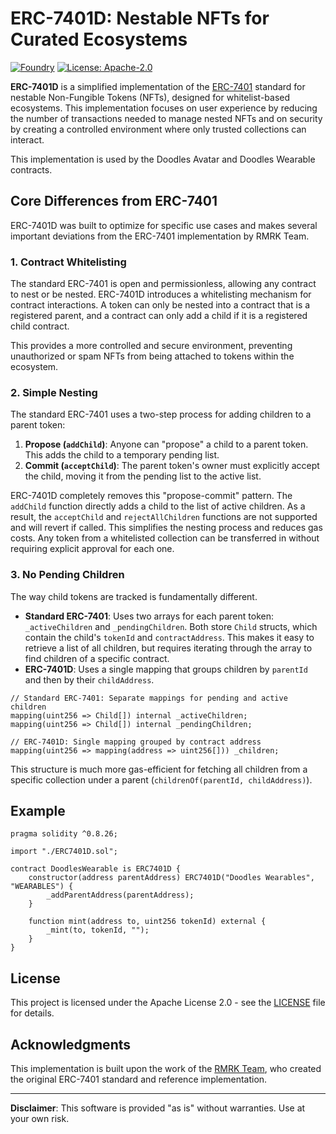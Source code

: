 # ERC-7401D: Nestable NFTs for Curated Ecosystems

[![Foundry][foundry-badge]][foundry]
[![License: Apache-2.0][license-badge]][license]

[foundry]: https://getfoundry.sh/
[foundry-badge]: https://img.shields.io/badge/Built%20with-Foundry-FFDB1C.svg
[license]: https://opensource.org/licenses/Apache-2.0
[license-badge]: https://img.shields.io/badge/License-Apache%202.0-blue.svg

**ERC-7401D** is a simplified implementation of the [ERC-7401](https://eips.ethereum.org/EIPS/eip-7401) standard for nestable Non-Fungible Tokens (NFTs), designed for whitelist-based ecosystems. This implementation focuses on user experience by reducing the number of transactions needed to manage nested NFTs and on security by creating a controlled environment where only trusted collections can interact.

This implementation is used by the Doodles Avatar and Doodles Wearable contracts.

## Core Differences from ERC-7401

ERC-7401D was built to optimize for specific use cases and makes several important deviations from the ERC-7401 implementation by RMRK Team.

### 1. Contract Whitelisting

The standard ERC-7401 is open and permissionless, allowing any contract to nest or be nested. ERC-7401D introduces a whitelisting mechanism for contract interactions. A token can only be nested into a contract that is a registered parent, and a contract can only add a child if it is a registered child contract.

This provides a more controlled and secure environment, preventing unauthorized or spam NFTs from being attached to tokens within the ecosystem.

### 2. Simple Nesting

The standard ERC-7401 uses a two-step process for adding children to a parent token:

1.  **Propose (`addChild`)**: Anyone can "propose" a child to a parent token. This adds the child to a temporary pending list.
2.  **Commit (`acceptChild`)**: The parent token's owner must explicitly accept the child, moving it from the pending list to the active list.

ERC-7401D completely removes this "propose-commit" pattern. The `addChild` function directly adds a child to the list of active children. As a result, the `acceptChild` and `rejectAllChildren` functions are not supported and will revert if called. This simplifies the nesting process and reduces gas costs. Any token from a whitelisted collection can be transferred in without requiring explicit approval for each one.

### 3. No Pending Children

The way child tokens are tracked is fundamentally different.

- **Standard ERC-7401**: Uses two arrays for each parent token: `_activeChildren` and `_pendingChildren`. Both store `Child` structs, which contain the child's `tokenId` and `contractAddress`. This makes it easy to retrieve a list of all children, but requires iterating through the array to find children of a specific contract.
- **ERC-7401D**: Uses a single mapping that groups children by `parentId` and then by their `childAddress`.

```solidity
// Standard ERC-7401: Separate mappings for pending and active children
mapping(uint256 => Child[]) internal _activeChildren;
mapping(uint256 => Child[]) internal _pendingChildren;

// ERC-7401D: Single mapping grouped by contract address
mapping(uint256 => mapping(address => uint256[])) _children;
```

This structure is much more gas-efficient for fetching all children from a specific collection under a parent (`childrenOf(parentId, childAddress)`).

## Example

```solidity
pragma solidity ^0.8.26;

import "./ERC7401D.sol";

contract DoodlesWearable is ERC7401D {
    constructor(address parentAddress) ERC7401D("Doodles Wearables", "WEARABLES") {
        _addParentAddress(parentAddress);
    }

    function mint(address to, uint256 tokenId) external {
        _mint(to, tokenId, "");
    }
}
```

## License

This project is licensed under the Apache License 2.0 - see the [LICENSE](LICENSE) file for details.

## Acknowledgments

This implementation is built upon the work of the [RMRK Team](https://github.com/rmrk-team), who created the original ERC-7401 standard and reference implementation.

---

**Disclaimer**: This software is provided "as is" without warranties. Use at your own risk.

